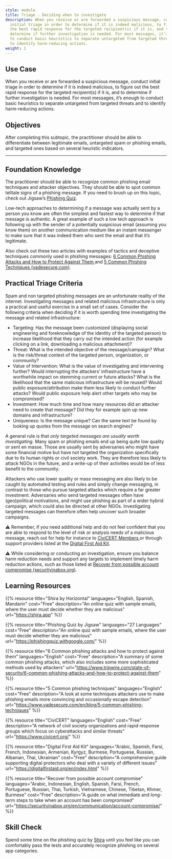 ```yaml
---
style: module
title: Triage - Deciding when to investigate
description: When you receive or are forwarded a suspicious message, conduct
  initial triage in order to determine if it is indeed malicious, to figure out
  the best rapid response for the targeted recipient(s) if it is, and to
  determine if further investigation is needed. For most messages, it’s enough
  to conduct basic heuristics to separate untargeted from targeted threats and
  to identify harm-reducing actions.
weight: 1
---
```

## Use Case

When you receive or are forwarded a suspicious message, conduct initial triage in order to determine if it is indeed malicious, to figure out the best rapid response for the targeted recipient(s) if it is, and to determine if further investigation is needed. For most messages, it’s enough to conduct basic heuristics to separate untargeted from targeted threats and to identify harm-reducing actions.

## Objectives

After completing this subtopic, the practitioner should be able to differentiate between legitimate emails, untargeted spam or phishing emails, and targeted ones based on several heuristic indicators.

- - -

## Foundation Knowledge

The practitioner should be able to recognize common phishing email techniques and attacker objectives. They should be able to spot common telltale signs of a phishing message. If you need to brush up on this topic, check out Jigsaw’s [Phishing Quiz](https://phishingquiz.withgoogle.com/).

Low-tech approaches to determining if a message was actually sent by a person you know are often the simplest and fastest way to determine if that message is authentic. A great example of such a low tech approach is following up with the sender of a potentially suspicious email (assuming you know them) on another communication medium like an instant messenger to make sure that it was indeed them who sent the email and that it’s legitimate.

Also check out these two articles with examples of tactics and deceptive techniques commonly used in phishing messages: [6 Common Phishing Attacks and How to Protect Against Them ](https://www.tripwire.com/state-of-security/6-common-phishing-attacks-and-how-to-protect-against-them)and [5 Common Phishing Techniques (vadesecure.com)](https://www.vadesecure.com/en/blog/5-common-phishing-techniques).

## Practical Triage Criteria

Spam and non targeted phishing messages are an unfortunate reality of the internet. Investigating messages and related malicious infrastructure is only a practical and useful exercise in a small set of cases. Consider the following criteria when deciding if it is worth spending time investigating the message and related infrastructure:

* Targeting: Has the message been customized (displaying social engineering and foreknowledge of the identity of the targeted person) to increase likelihood that they carry out the intended action (for example clicking on a link, downloading a malicious attachment)?
* Threat: What is the intended objective of the message/campaign? What is the risk/threat context of the targeted person, organization, or community?
* Value of Intervention: What is the value of investigating and intervening further? Would interrupting the attackers’ infrastructure have a worthwhile impact on stemming current or future attacks? What is the likelihood that the same malicious infrastructure will be reused? Would public exposure/attribution make them less likely to conduct further attacks? Would public exposure help alert other targets who may be compromised?
* Investment: How much time and how many resources did an attacker need to create that message? Did they for example spin up new domains and infrastructure?
* Uniqueness: Is the message unique? Can the same text be found by looking up quotes from the message on search engines?

A general rule is that *only targeted messages are usually worth investigating*. Many spam or phishing emails end up being quite low quality or sent en masse. Those are usually sent by adversaries who might have some financial motive but have not targeted the organization specifically due to its human rights or civil society work. They are therefore less likely to attack NGOs in the future, and a write-up of their activities would be of less benefit to the community.

Attackers who use lower quality or mass messaging are also likely to be caught by automated testing and rules and simply change messaging, in contrast to those who pursue targeted attacks which require a far greater investment. Adversaries who send targeted messages often have (geo)political motivations, and might use phishing as part of a wider hybrid campaign, which could also be directed at other NGOs. Investigating targeted messages can therefore often help uncover such broader campaigns.

⚠️ Remember, if you need additional help and do not feel confident that you are able to respond to the level of risk or analysis needs of a malicious message, reach out for help for instance to [CiviCERT Members ](https://www.civicert.org/)or through support providers listed at the [Digital First Aid Kit](https://digitalfirstaid.org/).

⚠️ While considering or conducting an investigation, ensure you balance harm reduction needs and support any targets to implement timely harm reduction actions, such as those listed at [Recover from possible account compromise (securityinabox.org)](https://securityinabox.org/en/communication/account-compromise/).

## Learning Resources

{{% resource title="Shira by Horizontal" languages="English, Spanish, Mandarin" cost="Free" description="An online quiz with sample emails, where the user must decide whether they are malicious" url="https://shira.app" %}}

{{% resource title="Phishing Quiz by Jigsaw" languages="27 Languages" cost="Free" description="An online quiz with sample emails, where the user must decide whether they are malicious" url="https://phishingquiz.withgoogle.com/" %}}

{{% resource title="6 Common phishing attacks and how to protect against them" languages="English" cost="Free" description="A summary of some common phishing attacks, which also includes some more sophisticated methods used by attackers" url="https://www.tripwire.com/state-of-security/6-common-phishing-attacks-and-how-to-protect-against-them" %}}

{{% resource title="5 Common phishing techniques" languages="English" cost="Free" description="A look at some techniques attackers use to make phishing emails more convincing and occasionally escape detection" url="https://www.vadesecure.com/en/blog/5-common-phishing-techniques" %}}

{{% resource title="CiviCERT" languages="English" cost="Free" description="A network of civil society organizations and rapid response groups which focus on cyberattacks and similar threats" url="https://www.civicert.org/" %}}

{{% resource title="Digital First Aid Kit" languages="Arabic, Spanish, Farsi, French, Indonesian, Armenian, Kyrgyz, Burmese, Portuguese, Russian, Albanian, Thai, Ukrainian" cost="Free" description="A comprehensive guide supporting digital protectors who deal with a variety of different issues" url="https://digitalfirstaid.org/en/index.html" %}}

{{% resource title="Recover from possible account compromise" languages="Arabic, Indonesian, English, Spanish, Farsi, French, Portuguese, Russian, Thai, Turkish, Vietnamese, Chinese, Tibetan, Khmer, Burmese" cost="Free" description="A guide on what immediate and long-term steps to take when an account has been compromised" url="https://securityinabox.org/en/communication/account-compromise/" %}}

## Skill Check

Spend some time on the phishing quiz by [Shira](https://shira.app/) until you feel like you can comfortably pass the tests and accurately recognize phishing on several app categories.
